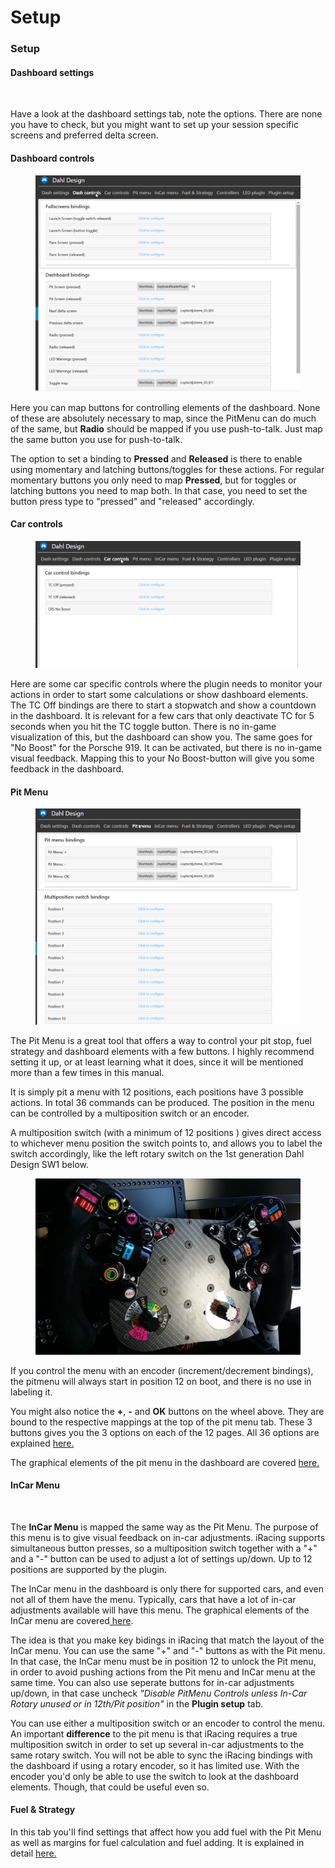 # Setup

### Setup

#### Dashboard settings

<figure><img src="broken-reference" alt=""><figcaption></figcaption></figure>

Have a look at the dashboard settings tab, note the options. There are none you have to check, but you might want to set up your session specific screens and preferred delta screen.

#### Dashboard controls

<figure><img src="../.gitbook/assets/image (4).png" alt=""><figcaption><p> </p></figcaption></figure>

Here you can map buttons for controlling elements of the dashboard. None of these are absolutely necessary to map, since the PitMenu can do much of the same, but **Radio** should be mapped if you use  push-to-talk. Just map the same button you use for push-to-talk.

The option to set a binding to **Pressed** and **Released** is there to enable using momentary and latching buttons/toggles for these actions. For regular momentary buttons you only need to map **Pressed**, but for toggles or latching buttons you need to map both. In that case, you need to set the button press type to "pressed" and "released" accordingly.&#x20;

#### Car controls

<figure><img src="../.gitbook/assets/image (1).png" alt=""><figcaption></figcaption></figure>

Here are some car specific controls where the plugin needs to monitor your actions in order to start some calculations or show dashboard elements. The TC Off bindings are there to start a stopwatch and show a countdown in the dashboard. It is relevant for a few cars that only deactivate TC for 5 seconds when you hit the TC toggle button. There is no in-game visualization of this, but the dashboard can show you. The same goes for "No Boost" for the Porsche 919. It can be activated, but there is no in-game visual feedback. Mapping this to your No Boost-button will give you some feedback in the dashboard.

#### Pit Menu

<figure><img src="../.gitbook/assets/image (3).png" alt=""><figcaption></figcaption></figure>

The Pit Menu is a great tool that offers a way to control your pit stop, fuel strategy and dashboard elements with a few buttons. I highly recommend setting it up, or at least learning what it does, since it will be mentioned more than a few times in this manual.&#x20;

It is simply pit a menu with 12 positions, each positions have 3 possible actions. In total 36 commands can be produced. The position in the menu can be controlled by a multiposition switch or an encoder.

A multiposition switch (with a minimum of 12 positions ) gives direct access to whichever menu position the switch points to, and allows you to label the switch accordingly, like the left rotary switch on the 1st generation Dahl Design SW1 below.&#x20;

<figure><img src="../.gitbook/assets/image (2) (1).png" alt=""><figcaption></figcaption></figure>

If you control the menu with an encoder (increment/decrement bindings), the pitmenu will always start in position 12 on boot, and there is no use in labeling it.&#x20;

You might also notice the **+**, **-** and **OK** buttons on the wheel above. They are bound to the respective mappings at the top of the pit menu tab. These 3 buttons gives you the 3 options on each of the 12 pages. All 36 options are explained [here.](https://dahl-design.gitbook.io/properties/pit-menu)

The graphical elements of the pit menu in the dashboard are covered [here.](../dashboard/menu-bars/pit-menu.md)

#### InCar Menu

<figure><img src="broken-reference" alt=""><figcaption></figcaption></figure>

The **InCar Menu** is mapped the same way as the Pit Menu. The purpose of this menu is to give visual feedback on in-car adjustments. iRacing supports simultaneous button presses, so a multiposition switch together with a "+" and a "-" button can be used to adjust a lot of settings up/down. Up to 12 positions are supported by the plugin.&#x20;

The InCar menu in the dashboard is only there for supported cars, and even not all of them have the menu. Typically, cars that have a lot of in-car adjustments available will have this menu. The graphical elements of the InCar menu are covered[ here](plugin-menu.md#incar-menu).&#x20;

The idea is that you make key bidings in iRacing that match the layout of the InCar menu. You can use the same "+" and "-" buttons as with the Pit menu. In that case, the InCar menu must be in position 12 to unlock the Pit menu, in order to avoid pushing actions from the Pit menu and InCar menu at the same time. You can also use seperate buttons for in-car adjustments up/down, in that case uncheck _"Disable PitMenu Controls unless In-Car Rotary unused or in 12th/Pit position"_ in the  **Plugin setup** tab.&#x20;

You can use either a multiposition switch or an encoder to control the menu. An important **difference** to the pit menu is that iRacing requires a true multiposition switch in order to set up several in-car adjustments to the same rotary switch. You will not be able to sync the iRacing bindings with the dashboard if using a rotary encoder, so it has limited use. With the encoder you'd only be able to use the switch to look at the dashboard elements. Though, that could be useful even so.&#x20;

#### Fuel & Strategy

In this tab you'll find settings that affect how you add fuel with the Pit Menu as well as margins for fuel calculation and fuel adding. It is explained in detail [here.](https://app.gitbook.com/s/d2E1GdYd97jTQlTu0Drn/properties/fuel-and-strategy)

